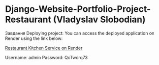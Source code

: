 # Django-Website-Portfolio-Project-Restaurant (Vladyslav Slobodian)

Завдання Deploying project:
You can access the deployed application on Render using the link below:

[Restaurant Kitchen Service on Render](https://restaurant-kitchen-service-u970.onrender.com)

Username: admin
Password: QcTwcrq73
